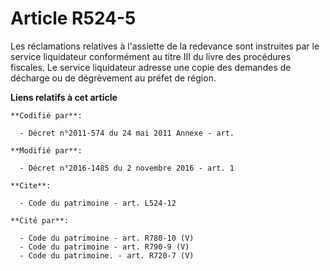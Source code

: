 # Article R524-5

Les réclamations relatives à l'assiette de la redevance sont instruites par le service liquidateur conformément au titre III
du livre des procédures fiscales. Le service liquidateur adresse une copie des demandes de décharge ou de dégrèvement au
préfet de région.

**Liens relatifs à cet article**

	**Codifié par**:

	  - Décret n°2011-574 du 24 mai 2011 Annexe - art.

	**Modifié par**:

	  - Décret n°2016-1485 du 2 novembre 2016 - art. 1

	**Cite**:

	  - Code du patrimoine - art. L524-12

	**Cité par**:

	  - Code du patrimoine - art. R780-10 (V)
	  - Code du patrimoine - art. R790-9 (V)
	  - Code du patrimoine. - art. R720-7 (V)
